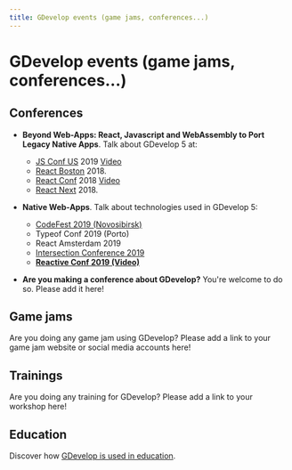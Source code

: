 ```yaml
---
title: GDevelop events (game jams, conferences...)
---
```

# GDevelop events (game jams, conferences...)

## Conferences

  * **Beyond Web-Apps: React, Javascript and WebAssembly to Port Legacy Native Apps**. Talk about GDevelop 5 at:
      * [JS Conf US](https://2019.jsconf.us/speakers/florian-rival) 2019 [Video](https://www.youtube.com/watch?v=lttAKhlKuyM)
      * [React Boston](http://www.reactboston.com/) 2018.
      * [React Conf](https://conf.reactjs.org/event.html?FlorianRival) 2018 [Video](https://www.youtube.com/watch?v=6La7jSCnYyk6)
      * [React Next](https://react-next.com/) 2018.

  * **Native Web-Apps**. Talk about technologies used in GDevelop 5:
      * [CodeFest 2019 (Novosibirsk)](https://www.youtube.com/watch?v=5YzncpxA2og)
      * Typeof Conf 2019 (Porto)
      * React Amsterdam 2019
      * [Intersection Conference 2019](https://intersection-conference.eu/schedule)
      * **[Reactive Conf 2019 (Video)](https://www.youtube.com/watch?v=sMfNWIbWUb0)**

  * **Are you making a conference about GDevelop?** You're welcome to do so. Please add it here!

## Game jams

Are you doing any game jam using GDevelop? Please add a link to your game jam website or social media accounts here!

## Trainings

Are you doing any training for GDevelop? Please add a link to your workshop here!

## Education

Discover how [GDevelop is used in education](https://gdevelop.io/education).
